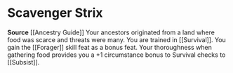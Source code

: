 ﻿---
id: '148'
name: Scavenger Strix
rarity: Common
source: '[[DATABASE/source/Ancestry Guide|Ancestry Guide]]'
trait: null
type: Heritage

---
# Scavenger Strix

**Source** [[Ancestry Guide]] 
Your ancestors originated from a land where food was scarce and threats were many. You are trained in [[Survival]]. You gain the [[Forager]] skill feat as a bonus feat. Your thoroughness when gathering food provides you a +1 circumstance bonus to Survival checks to [[Subsist]].